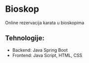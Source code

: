 # Bioskop
Online rezervacija karata u bioskopima
## Tehnologije:
- Backend: Java Spring Boot 
- Frontend: Java Script, HTML, CSS
